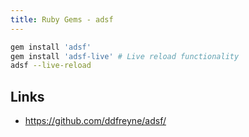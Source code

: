 ```yaml
---
title: Ruby Gems - adsf
---
```


```bash
gem install 'adsf'
gem install 'adsf-live' # Live reload functionality
adsf --live-reload
```

## Links

- <https://github.com/ddfreyne/adsf/>
